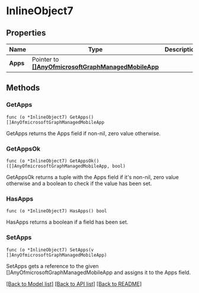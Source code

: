 # InlineObject7

## Properties

Name | Type | Description | Notes
------------ | ------------- | ------------- | -------------
**Apps** | Pointer to [**[]AnyOfmicrosoftGraphManagedMobileApp**](anyOf&lt;microsoft.graph.managedMobileApp&gt;.md) |  | [optional] 

## Methods

### GetApps

`func (o *InlineObject7) GetApps() []AnyOfmicrosoftGraphManagedMobileApp`

GetApps returns the Apps field if non-nil, zero value otherwise.

### GetAppsOk

`func (o *InlineObject7) GetAppsOk() ([]AnyOfmicrosoftGraphManagedMobileApp, bool)`

GetAppsOk returns a tuple with the Apps field if it's non-nil, zero value otherwise
and a boolean to check if the value has been set.

### HasApps

`func (o *InlineObject7) HasApps() bool`

HasApps returns a boolean if a field has been set.

### SetApps

`func (o *InlineObject7) SetApps(v []AnyOfmicrosoftGraphManagedMobileApp)`

SetApps gets a reference to the given []AnyOfmicrosoftGraphManagedMobileApp and assigns it to the Apps field.


[[Back to Model list]](../README.md#documentation-for-models) [[Back to API list]](../README.md#documentation-for-api-endpoints) [[Back to README]](../README.md)


